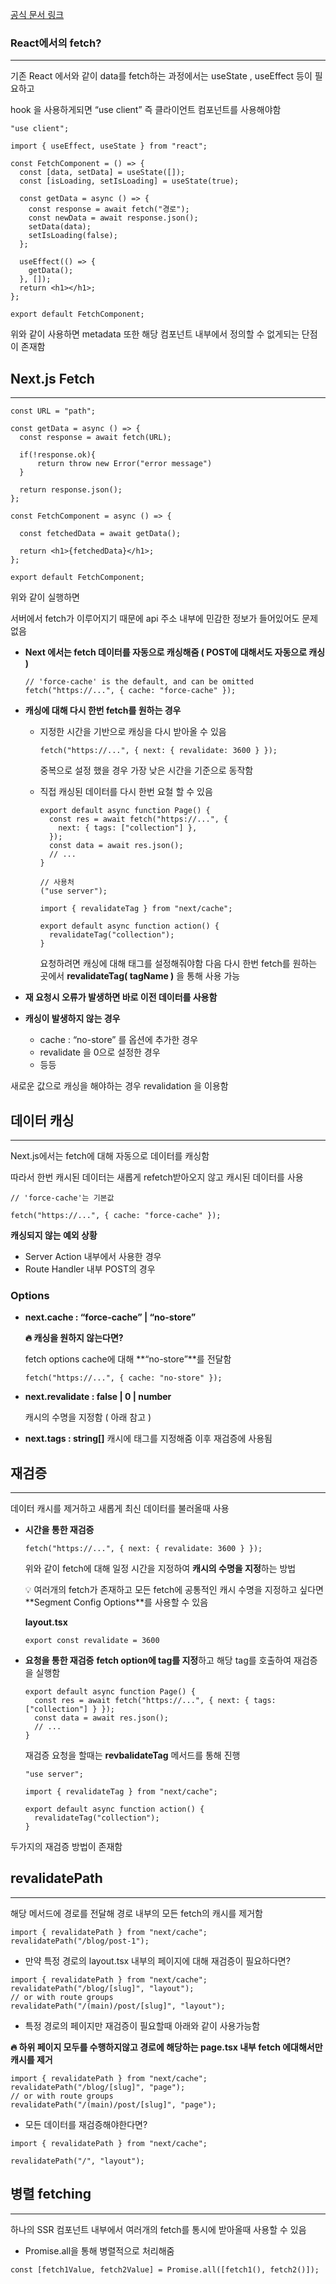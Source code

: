 [공식 문서 링크](https://nextjs.org/docs/app/building-your-application/data-fetching/fetching-caching-and-revalidating)

### React에서의 fetch?

---

기존 React 에서와 같이 data를 fetch하는 과정에서는 useState , useEffect 등이 필요하고

hook 을 사용하게되면 “use client” 즉 클라이언트 컴포넌트를 사용해야함

```tsx
"use client";

import { useEffect, useState } from "react";

const FetchComponent = () => {
  const [data, setData] = useState([]);
  const [isLoading, setIsLoading] = useState(true);

  const getData = async () => {
    const response = await fetch("경로");
    const newData = await response.json();
    setData(data);
    setIsLoading(false);
  };

  useEffect(() => {
    getData();
  }, []);
  return <h1></h1>;
};

export default FetchComponent;
```

위와 같이 사용하면 metadata 또한 해당 컴포넌트 내부에서 정의할 수 없게되는 단점이 존재함

## Next.js Fetch

---

```tsx
const URL = "path";

const getData = async () => {
  const response = await fetch(URL);

  if(!response.ok){
	  return throw new Error("error message")
  }

  return response.json();
};

const FetchComponent = async () => {

  const fetchedData = await getData();

  return <h1>{fetchedData}</h1>;
};

export default FetchComponent;
```

위와 같이 실행하면

서버에서 fetch가 이루어지기 때문에 api 주소 내부에 민감한 정보가 들어있어도 문제없음

- **Next 에서는 fetch 데이터를 자동으로 캐싱해줌 ( POST에 대해서도 자동으로 캐싱 )**

  ```tsx
  // 'force-cache' is the default, and can be omitted
  fetch("https://...", { cache: "force-cache" });
  ```

- **캐싱에 대해 다시 한번 fetch를 원하는 경우**

  - 지정한 시간을 기반으로 캐싱을 다시 받아올 수 있음
    ```tsx
    fetch("https://...", { next: { revalidate: 3600 } });
    ```
    중복으로 설정 했을 경우 가장 낮은 시간을 기준으로 동작함
  - 직접 캐싱된 데이터를 다시 한번 요철 할 수 있음

    ```tsx
    export default async function Page() {
      const res = await fetch("https://...", {
        next: { tags: ["collection"] },
      });
      const data = await res.json();
      // ...
    }

    // 사용처
    ("use server");

    import { revalidateTag } from "next/cache";

    export default async function action() {
      revalidateTag("collection");
    }
    ```

    요청하려면 캐싱에 대해 태그를 설정해줘야함
    다음 다시 한번 fetch를 원하는 곳에서 **revalidateTag( tagName )** 을 통해 사용 가능

- **재 요청시 오류가 발생하면 바로 이전 데이터를 사용함**

- **캐싱이 발생하지 않는 경우**
  - cache : “no-store” 를 옵션에 추가한 경우
  - revalidate 을 0으로 설정한 경우
  - 등등

새로운 값으로 캐싱을 해야하는 경우 revalidation 을 이용함

## 데이터 캐싱

---

Next.js에서는 fetch에 대해 자동으로 데이터를 캐싱함

따라서 한번 캐시된 데이터는 새롭게 refetch받아오지 않고 캐시된 데이터를 사용

```tsx
// 'force-cache'는 기본값

fetch("https://...", { cache: "force-cache" });
```

**캐싱되지 않는 예외 상황**

- Server Action 내부에서 사용한 경우
- Route Handler 내부 POST의 경우

### Options

- **next.cache : “force-cache” | “no-store”**

  **🔥 캐싱을 원하지 않는다면?**

  fetch options cache에 대해 **“no-store”**를 전달함

  ```tsx
  fetch("https://...", { cache: "no-store" });
  ```

- **next.revalidate : false | 0 | number**

  캐시의 수명을 지정함 ( 아래 참고 )

- **next.tags : string[]**
  캐시에 태그를 지정해줌 이후 재검증에 사용됨

## 재검증

---

데이터 캐시를 제거하고 새롭게 최신 데이터를 불러올때 사용

- **시간을 통한 재검증**

  ```tsx
  fetch("https://...", { next: { revalidate: 3600 } });
  ```

  위와 같이 fetch에 대해 일정 시간을 지정하여 **캐시의 수명을 지정**하는 방법
    <aside>
    💡 여러개의 fetch가 존재하고 모든 fetch에 공통적인 캐시 수명을 지정하고 싶다면 
    **Segment Config Options**를 사용할 수 있음
    
    **layout.tsx**
    
    ```tsx
    export const revalidate = 3600
    ```
    
    </aside>

- **요청을 통한 재검증**
  **fetch option에 tag를 지정**하고 해당 tag를 호출하여 재검증을 실행함

  ```tsx
  export default async function Page() {
    const res = await fetch("https://...", { next: { tags: ["collection"] } });
    const data = await res.json();
    // ...
  }
  ```

  재검증 요청을 할때는 **revbalidateTag** 메서드를 통해 진행

  ```tsx
  "use server";

  import { revalidateTag } from "next/cache";

  export default async function action() {
    revalidateTag("collection");
  }
  ```

두가지의 재검증 방법이 존재함

## **revalidatePath**

---

해당 메서드에 경로를 전달해 경로 내부의 모든 fetch의 캐시를 제거함

```tsx
import { revalidatePath } from "next/cache";
revalidatePath("/blog/post-1");
```

- 만약 특정 경로의 layout.tsx 내부의 페이지에 대해 재검증이 필요하다면?

```tsx
import { revalidatePath } from "next/cache";
revalidatePath("/blog/[slug]", "layout");
// or with route groups
revalidatePath("/(main)/post/[slug]", "layout");
```

- 특정 경로의 페이지만 재검증이 필요할때 아래와 같이 사용가능함

**🔥 하위 페이지 모두를 수행하지않고 경로에 해당하는 page.tsx 내부 fetch 에대해서만 캐시를 제거**

```tsx
import { revalidatePath } from "next/cache";
revalidatePath("/blog/[slug]", "page");
// or with route groups
revalidatePath("/(main)/post/[slug]", "page");
```

- 모든 데이터를 재검증해야한다면?

```tsx
import { revalidatePath } from "next/cache";

revalidatePath("/", "layout");
```

## 병렬 fetching

---

하나의 SSR 컴포넌트 내부에서 여러개의 fetch를 통시에 받아올때 사용할 수 있음

- Promise.all을 통해 병렬적으로 처리해줌

```tsx
const [fetch1Value, fetch2Value] = Promise.all([fetch1(), fetch2()]);
```
